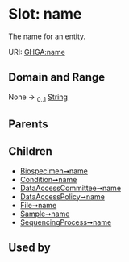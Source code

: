 
# Slot: name


The name for an entity.

URI: [GHGA:name](https://w3id.org/GHGA/name)


## Domain and Range

None &#8594;  <sub>0..1</sub> [String](types/String.md)

## Parents


## Children

 *  [Biospecimen➞name](Biospecimen_name.md)
 *  [Condition➞name](Condition_name.md)
 *  [DataAccessCommittee➞name](DataAccessCommittee_name.md)
 *  [DataAccessPolicy➞name](DataAccessPolicy_name.md)
 *  [File➞name](File_name.md)
 *  [Sample➞name](Sample_name.md)
 *  [SequencingProcess➞name](SequencingProcess_name.md)

## Used by

